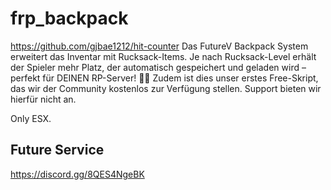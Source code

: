 # frp_backpack
https://github.com/gjbae1212/hit-counter
Das FutureV Backpack System erweitert das Inventar mit Rucksack-Items. Je nach Rucksack-Level erhält der Spieler mehr Platz, der automatisch gespeichert und geladen wird – perfekt für DEINEN RP-Server! 🎒🔥
Zudem ist dies unser erstes Free-Skript, das wir der Community kostenlos zur Verfügung stellen. Support bieten wir hierfür nicht an.

Only ESX.

## Future Service
https://discord.gg/8QES4NgeBK
